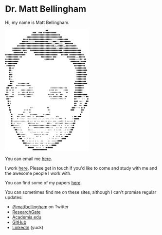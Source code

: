 # Dr. Matt Bellingham

Hi, my name is Matt Bellingham. 

<a class="h-card" href="https://mattbellingham.com">
  <img src="images/mb-smaller.png" alt="Matt Bellingham" />
</a>

You can email me <a class="email u-email" href="mailto:matt.bellingham@gmail.com?subject=Hello from the web" rel="me">here</a>.
 
I work [here][work link]. Please get in touch if you'd like to come and study with me and the awesome people I work with. 

You can find some of my papers [here][papers]. 

You can sometimes find me on these sites, although I can't promise regular updates: 

* [@mattbellingham][twitter] on Twitter
* [ResearchGate][researchgate]
* [Academia.edu][academia]
* [GitHub][github]
* [LinkedIn][linkedin] (yuck)


[email]: matt.bellingham@gmail.com?subject=Hello%20from%20the%20web
[work link]: https://www.wlv.ac.uk/about-us/our-staff/matt-bellingham/
[papers]: https://www.researchgate.net/profile/Matt_Bellingham
[twitter]: https://twitter.com/mattbellingham
[researchgate]: https://www.researchgate.net/profile/Matt_Bellingham
[academia]: https://wlv.academia.edu/MattBellingham
[github]: https://github.com/mattbwlv
[linkedin]: https://www.linkedin.com/in/matt-bellingham-69676b23/